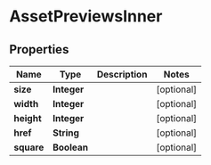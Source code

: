 

# AssetPreviewsInner


## Properties

| Name | Type | Description | Notes |
|------------ | ------------- | ------------- | -------------|
|**size** | **Integer** |  |  [optional] |
|**width** | **Integer** |  |  [optional] |
|**height** | **Integer** |  |  [optional] |
|**href** | **String** |  |  [optional] |
|**square** | **Boolean** |  |  [optional] |



